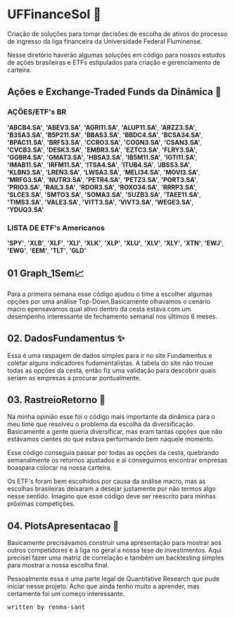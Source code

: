 # UFFinanceSol 📝  
Criação de soluções para tomar decisões de escolha de ativos do processo de ingresso da liga financeira da Universidade Federal Fluminense.

Nesse diretório haverão algumas soluções em código para nossos estudos de ações brasileiras e ETFs estipulados para criação e gerenciamento de carteira.


## Ações e Exchange-Traded Funds da Dinâmica  🚀

### AÇÕES/ETF's BR
**'ABCB4.SA'**, **'ABEV3.SA'**, **'AGRI11.SA'**, **'ALUP11.SA'**, **'ARZZ3.SA'**, **'B3SA3.SA'**, **'B5P211.SA'**, **'BBAS3.SA'**, **'BBDC4.SA'**, **'BCSA34.SA'**, **'BPAC11.SA'**, **'BRFS3.SA'**, **'CCRO3.SA'**, **'COGN3.SA'**, **'CSAN3.SA'**, **'CVCB3.SA'**, **'DESK3.SA'**, **'EMBR3.SA'**, **'EZTC3.SA'**, **'FLRY3.SA'**, **'GGBR4.SA'**, **'GMAT3.SA'**, **'HBSA3.SA'**, **'IB5M11.SA'**, **'IGTI11.SA'**, **'IMAB11.SA'**, **'IRFM11.SA'**, **'ITSA4.SA'**, **'ITUB4.SA'**, **'JBSS3.SA'**, **'KLBN3.SA'**, **'LREN3.SA'**, **'LWSA3.SA'**, **'MELI34.SA'**, **'MOVI3.SA'**, **'MRFG3.SA'**, **'NUTR3.SA'**, **'PETR4.SA'**, **'PETZ3.SA'**, **'PORT3.SA'**, **'PRIO3.SA'**, **'RAIL3.SA'**, **'RDOR3.SA'**, **'ROXO34.SA'**, **'RRRP3.SA'**, **'SLCE3.SA'**, **'SMTO3.SA'**, **'SOMA3.SA'**, **'SUZB3.SA'**, **'TAEE11.SA'**, **'TIMS3.SA'**, **'VALE3.SA'**, **'VITT3.SA'**, **'VIVT3.SA'**, **'WEGE3.SA'**, **'YDUQ3.SA'**

### LISTA DE ETF's Americanos 
**'SPY'**, **'XLB'**, **'XLF'**, **'XLI'**, **'XLK'**, **'XLP'**, **'XLU'**, **'XLV'**, **'XLY'**, **'XTN'**, **'EWJ'**, **'EWG'**, **'EEM'**, **'TLT'**, **'GLD'**
  
##  01 Graph_1Sem📈
Para a primeira semana esse código ajudou o time a escolher algumas opções por uma análise Top-Down.Basicamente olhavamos o cenário macro epensavamos qual ativo dentro da cesta estava com um desempenho interessante de fechamento semanal nos últimos 6 meses.

## 02. DadosFundamentus ✨  
Essa é uma raspagem de dados simples para ir no site Fundamentus e coletar alguns indicadores fudamentalistas. A tabela do site não trouxe todas as opções da cesta, então fiz uma validação para descobrir quais seriam as empresas a procurar pontualmente. 

## 03. RastreioRetorno 🔎
Na minha opinião esse foi o código mais importante da dinâmica para o meu time que resolveu o problema da escolha da diversificação. Basicamente a gente queria diversificar, mas eram tantas opções que não estávamos cientes do que estava performando bem naquele momento.

Esse código conseguia passar por todas as opções da cesta, quebrando semanalmente os retornos ajustados e ai conseguimos encontrar empresas boaspara colocar na nossa carteira.

Os ETF's foram bem escolhidos por causa da análise macro, mas as escolhas brasileiras deixaram a desejar justamente por não termos algo nesse sentido. Imagino que esse código deve ser reescrito para minhas próximas competições.

## 04. PlotsApresentacao 📖

Basicamente precisávamos construir uma apresentação para mostrar aos outros competidores e à liga no geral a nossa tese de investimentos. Aqui precisei fazer uma matriz de correlação e também um backtesting simples para mostrar a nossa escolha final.

Pessoalmente essa é uma parte legal de Quantitative Research que pude iniciar nesse projeto. Acho que ainda tenho muito a aprender, mas certamente foi um começo interessante.

<pre>written by renma-sant<pre>